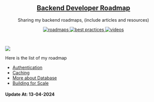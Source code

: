 <p align="center">
  <h2 align="center"><a href="https://myroadmap.io">Backend Developer Roadmap</a></h2>
  <p align="center">Sharing my backend roadmaps, (include articles and resources)<p>
  <p align="center">
    <a href="https://myroadmap.io">
    	<img src="https://img.shields.io/badge/%E2%9C%A8-Roadmaps%20-0a0a0a.svg?style=flat&colorA=0a0a0a" alt="roadmaps" />
    </a>
    <a href="https://myroadmap.io">
    	<img src="https://img.shields.io/badge/%E2%9C%A8-Best%20Practices-0a0a0a.svg?style=flat&colorA=0a0a0a" alt="best practices" />
    </a>
    <a href="https://myroadmap.io">
    	<img src="https://img.shields.io/badge/%E2%9C%A8-Questions-0a0a0a.svg?style=flat&colorA=0a0a0a" alt="videos" />
    </a>
    
  </p>
</p>

<br>

![](https://i.imgur.com/waxVImv.png)

Here is the list of my roadmap

- [Authentication][AuthenticationDef]
- [Caching][Cachingef]
- [More about Database][Databaseef]
- [Building for Scale][Scaleef]

#### Update At: 13-04-2024

[AuthenticationDef]: /docs/vi/Authentication.md
[Cachingef]: /docs/vi/Caching.md
[Databaseef]: /docs/vi/Database.md
[Scaleef]: /docs/vi/Scale.md
